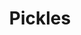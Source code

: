 ---
templateKey: blog-post
featuredpost: false
featuredimage: /assets/Pickles.png
title: Pickles
description: Artisan Goods
testfield: 684
---
